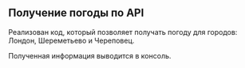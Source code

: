 ## Получение погоды по API

Реализован код, который позволяет получать погоду для городов: Лондон, Шереметьево и Череповец.

Полученная информация выводится в консоль.
